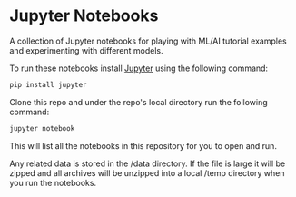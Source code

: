 # Jupyter Notebooks

A collection of Jupyter notebooks for playing with ML/AI tutorial examples and experimenting with different models.

To run these notebooks install [Jupyter](https://jupyter.org) using the following command:

```bash
pip install jupyter
```

Clone this repo and under the repo's local directory run the following command:

```bash
jupyter notebook
```

This will list all the notebooks in this repository for you to open and run.

Any related data is stored in the /data directory. If the file is large it will be zipped and all archives will be
unzipped into a local /temp directory when you run the notebooks.